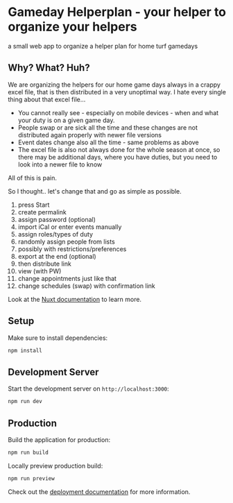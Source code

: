 # Gameday Helperplan - your helper to organize your helpers

a small web app to organize a helper plan for home turf gamedays

## Why? What? Huh?

We are organizing the helpers for our home game days always in a crappy excel file, that is then distributed in a very unoptimal way.
I hate every single thing about that excel file...

- You cannot really see - especially on mobile devices - when and what your duty is on a given game day.
- People swap or are sick all the time and these changes are not distributed again properly with newer file versions
- Event dates change also all the time - same problems as above
- The excel file is also not always done for the whole season at once, so there may be additional days, where you have duties, but you need to look into a newer file to know

All of this is pain.

So I thought.. let's change that and go as simple as possible.

1. press Start
2. create permalink 
3. assign password (optional)
4. import iCal or enter events manually 
5. assign roles/types of duty 
6. randomly assign people from lists 
7. possibly with restrictions/preferences
8. export at the end (optional)
9. then distribute link 
10. view (with PW)
11. change appointments just like that
12. change schedules (swap) with confirmation link

Look at the [Nuxt documentation](https://nuxt.com/docs/getting-started/introduction) to learn more.

## Setup

Make sure to install dependencies:

```bash
npm install
```

## Development Server

Start the development server on `http://localhost:3000`:

```bash
npm run dev
```

## Production

Build the application for production:

```bash
npm run build
```

Locally preview production build:

```bash
npm run preview
```

Check out the [deployment documentation](https://nuxt.com/docs/getting-started/deployment) for more information.
